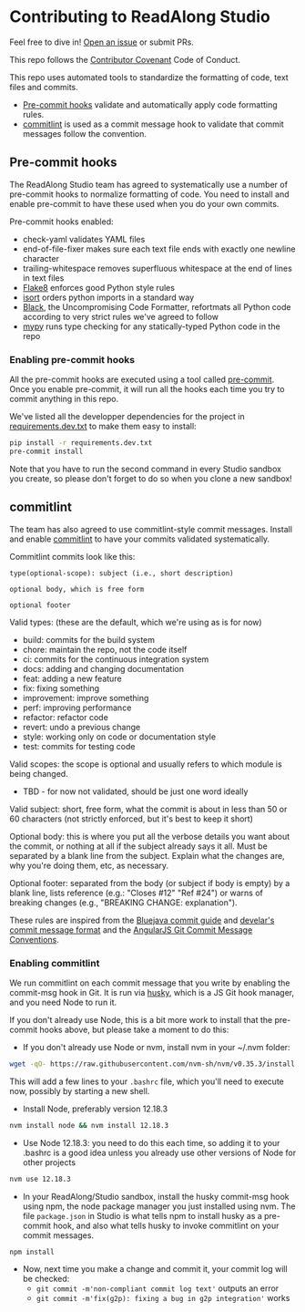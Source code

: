 # Contributing to ReadAlong Studio

Feel free to dive in! [Open an issue](https://github.com/dhdaines/ReadAlong-Studio/issues/new) or submit PRs.

This repo follows the [Contributor Covenant](http://contributor-covenant.org/version/1/3/0/) Code of Conduct.

This repo uses automated tools to standardize the formatting of code, text files and
commits.
 - [Pre-commit hooks](#pre-commit-hooks) validate and automatically apply code
   formatting rules.
 - [commitlint](#commitlint) is used as a commit message hook to validate that
   commit messages follow the convention.

## Pre-commit hooks

The ReadAlong Studio team has agreed to systematically use a number of pre-commit hooks to
normalize formatting of code. You need to install and enable pre-commit to have these used
when you do your own commits.

Pre-commit hooks enabled:
- check-yaml validates YAML files
- end-of-file-fixer makes sure each text file ends with exactly one newline character
- trailing-whitespace removes superfluous whitespace at the end of lines in text files
- [Flake8](https://flake8.pycqa.org/) enforces good Python style rules
- [isort](https://pycqa.github.io/isort/) orders python imports in a standard way
- [Black](https://github.com/psf/black), the Uncompromising Code Formatter, refortmats all
  Python code according to very strict rules we've agreed to follow
- [mypy](http://mypy-lang.org/) runs type checking for any statically-typed Python code in
  the repo

### Enabling pre-commit hooks

All the pre-commit hooks are executed using a tool called
[pre-commit](https://pre-commit.com/). Once you enable pre-commit, it will run all the
hooks each time you try to commit anything in this repo.

We've listed all the developper dependencies for the project in
[requirements.dev.txt](requirements.dev.txt) to make them easy to install:

```sh
pip install -r requirements.dev.txt
pre-commit install
```

Note that you have to run the second command in every Studio sandbox you create, so please
don't forget to do so when you clone a new sandbox!

## commitlint

The team has also agreed to use commitlint-style commit messages. Install and enable
[commitlint](https://github.com/conventional-changelog/commitlint) to have your commits
validated systematically.

Commitlint commits look like this:

    type(optional-scope): subject (i.e., short description)

    optional body, which is free form

    optional footer

Valid types: (these are the default, which we're using as is for now)
 - build: commits for the build system
 - chore: maintain the repo, not the code itself
 - ci: commits for the continuous integration system
 - docs: adding and changing documentation
 - feat: adding a new feature
 - fix: fixing something
 - improvement: improve something
 - perf: improving performance
 - refactor: refactor code
 - revert: undo a previous change
 - style: working only on code or documentation style
 - test: commits for testing code

Valid scopes: the scope is optional and usually refers to which module is being changed.
 - TBD - for now not validated, should be just one word ideally

Valid subject: short, free form, what the commit is about in less than 50 or 60 characters
(not strictly enforced, but it's best to keep it short)

Optional body: this is where you put all the verbose details you want about the commit, or
nothing at all if the subject already says it all. Must be separated by a blank line from
the subject. Explain what the changes are, why you're doing them, etc, as necessary.

Optional footer: separated from the body (or subject if body is empty) by a blank line,
lists reference (e.g.: "Closes #12" "Ref #24") or warns of breaking changes (e.g.,
"BREAKING CHANGE: explanation").

These rules are inspired from the [Bluejava commit guide](https://github.com/bluejava/git-commit-guide)
and [develar's commit message format](https://gist.github.com/develar/273e2eb938792cf5f86451fbac2bcd51) and the
[AngularJS Git Commit Message Conventions](https://docs.google.com/document/d/1QrDFcIiPjSLDn3EL15IJygNPiHORgU1_OOAqWjiDU5Y).

### Enabling commitlint

We run commitlint on each commit message that you write by enabling the commit-msg hook in
Git. It is run via [husky](https://www.npmjs.com/package/husky), which is a JS Git hook
manager, and you need Node to run it.

If you don't already use Node, this is a bit more work to install that the pre-commit
hooks above, but please take a moment to do this:

- If you don't already use Node or nvm, install nvm in your ~/.nvm folder:
```sh
wget -qO- https://raw.githubusercontent.com/nvm-sh/nvm/v0.35.3/install.sh | bash`
```
This will add a few lines to your `.bashrc` file, which you'll need to execute now,
possibly by starting a new shell.

- Install Node, preferably version 12.18.3
```sh
nvm install node && nvm install 12.18.3
```

- Use Node 12.18.3: you need to do this each time, so adding it to your .bashrc is a good
  idea unless you already use other versions of Node for other projects
```sh
nvm use 12.18.3
```

- In your ReadAlong/Studio sandbox, install the husky commit-msg hook using npm, the node
  package manager you just installed using nvm. The file `package.json` in Studio is what
  tells npm to install husky as a pre-commit hook, and also what tells husky to invoke
  commitlint on your commit messages.
```sh
npm install
```

- Now, next time you make a change and commit it, your commit log will be checked:
  - `git commit -m'non-compliant commit log text'` outputs an error
  - `git commit -m'fix(g2p): fixing a bug in g2p integration'` works
